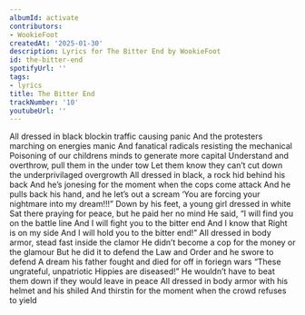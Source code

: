 ```yaml
---
albumId: activate
contributors:
- WookieFoot
createdAt: '2025-01-30'
description: Lyrics for The Bitter End by WookieFoot
id: the-bitter-end
spotifyUrl: ''
tags:
- lyrics
title: The Bitter End
trackNumber: '10'
youtubeUrl: ''
---
```


All dressed in black blockin traffic causing panic
And the protesters marching on energies manic
And fanatical radicals resisting the mechanical
Poisoning of our childrens minds to generate more capital
Understand and overthrow, pull them in the under tow
Let them know they can’t cut down the underprivilaged overgrowth
All dressed in black, a rock hid behind his back
And he’s jonesing for the moment when the cops come attack
And he pulls back his hand, and he let’s out a scream
‘You are forcing your nightmare into my dream!!!”
Down by his feet, a young girl dressed in white
Sat there praying for peace, but he paid her no mind
He said, “I will find you on the battle line
And I will fight you to the bitter end
And I know that Right is on my side
And I will hold you to the bitter end!”
All dressed in body armor, stead fast inside the clamor
He didn’t become a cop for the money or the glamour
But he did it to defend the Law and Order and he swore to defend
A dream his father fought and died for off in foriegn wars
“These ungrateful, unpatriotic Hippies are diseased!”
He wouldn’t have to beat them down if they would leave in peace
All dressed in body armor with his helmet and his shiled
And thirstin for the moment when the crowd refuses to yield